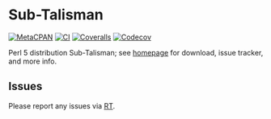 # Sub-Talisman

[![MetaCPAN](https://img.shields.io/cpan/v/Sub-Talisman.svg)](https://metacpan.org/release/Sub-Talisman)
[![CI](https://github.com/tobyink/p5-sub-talisman/workflows/CI/badge.svg)](https://github.com/tobyink/p5-sub-talisman/actions)
[![Coveralls](https://coveralls.io/repos/tobyink/p5-sub-talisman/badge.svg?branch=master&amp;service=github)](https://coveralls.io/github/tobyink/p5-sub-talisman)
[![Codecov](https://codecov.io/gh/tobyink/p5-sub-talisman/branch/master/graph/badge.svg)](https://codecov.io/gh/tobyink/p5-sub-talisman)

Perl 5 distribution Sub-Talisman; see [homepage](https://metacpan.org/release/Sub-Talisman)
for download, issue tracker, and more info.

## Issues

Please report any issues via [RT](https://rt.cpan.org/Dist/Display.html?Queue=Sub-Talisman).
